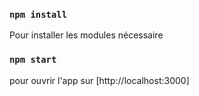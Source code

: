 
### `npm install`

Pour installer les modules nécessaire




### `npm start`

pour ouvrir l'app sur [http://localhost:3000]





